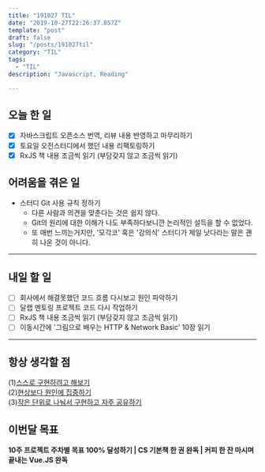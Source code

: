 ```yaml
---
title: "191027 TIL"
date: "2019-10-27T22:26:37.857Z"
template: "post"
draft: false
slug: "/posts/191027til"
category: "TIL"
tags:
  - "TIL"
description: "Javascript, Reading"

---
```


## 오늘 한 일

- [x] 자바스크립트 오픈소스 번역, 리뷰 내용 반영하고 마무리하기
- [x] 토요일 오전스터디에서 했던 내용 리팩토링하기
- [x] RxJS 책 내용 조금씩 읽기 (부담갖지 않고 조금씩 읽기)

## 어려움을 겪은 일

- 스터디 Git 사용 규칙 정하기
  - 다른 사람과 의견을 맞춘다는 것은 쉽지 않다.
  - Git의 원리에 대한 이해가 나도 부족하다보니깐 논리적인 설득을 할 수 없었다.
  - 또 매번 느끼는거지만, '모각코' 혹은 '강의식' 스터디가 제일 낫다라는 말은 괜히 나온 것이 아니다.

---

## 내일 할 일

- [ ] 회사에서 해결못했던 코드 흐름 다시보고 원인 파악하기
- [ ] 달랩 멘토링 프로젝트 코드 다시 작업하기
- [ ] RxJS 책 내용 조금씩 읽기 (부담갖지 않고 조금씩 읽기)
- [ ] 이동시간에 '그림으로 배우는 HTTP & Network Basic'  10장 읽기

------



## 항상 생각할 점

(1)<u>스스로 구현하려고 해보기</u> <br>(2)<u>현상보다 원인에 집중하기</u> <br>(3)<u>작은 단위로 나눠서 구현하고 자주 공유하기</u>



## 이번달 목표

**10주 프로젝트 주차별 목표 100% 달성하기 | CS 기본책 한 권 완독 | 커피 한 잔 마시며 끝내는 Vue.JS 완독**

